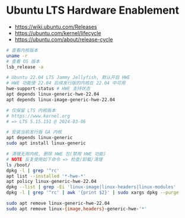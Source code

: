# Ubuntu LTS Hardware Enablement

- https://wiki.ubuntu.com/Releases
- https://ubuntu.com/kernel/lifecycle
- https://ubuntu.com/about/release-cycle

```bash
# 查看内核版本
uname -r
# 查看 OS 版本
lsb_release -a

# Ubuntu 22.04 LTS Jammy Jellyfish, 默认开启 HWE
# HWE 功能使 22.04 后续发行版的内核在 22.04 中可用
hwe-support-status # HWE 支持状态
apt depends linux-generic-hwe-22.04
apt depends linux-image-generic-hwe-22.04

# 仅保留 LTS 内核版本
# https://www.kernel.org
# => LTS 5.15.151 @ 2024-03-06

# 安装当前发行版 GA 内核
apt depends linux-generic
sudo apt install linux-generic

# 清理无用内核, 删除 HWE 包(禁用 HWE 功能)
# NOTE 反复使用如下命令 => 检查/卸载/清理
ls /boot/
dpkg -l | grep '^rc'
apt list --installed '*-hwe-*'
apt policy linux-generic-hwe-22.04
dpkg --list | grep -Ei 'linux-image|linux-headers|linux-modules'
dpkg -l | grep '^rc' | awk '{print $2}' | sudo xargs dpkg --purge

sudo apt remove linux-generic-hwe-22.04
sudo apt remove linux-{image,headers}-generic-hwe-'*'
```
